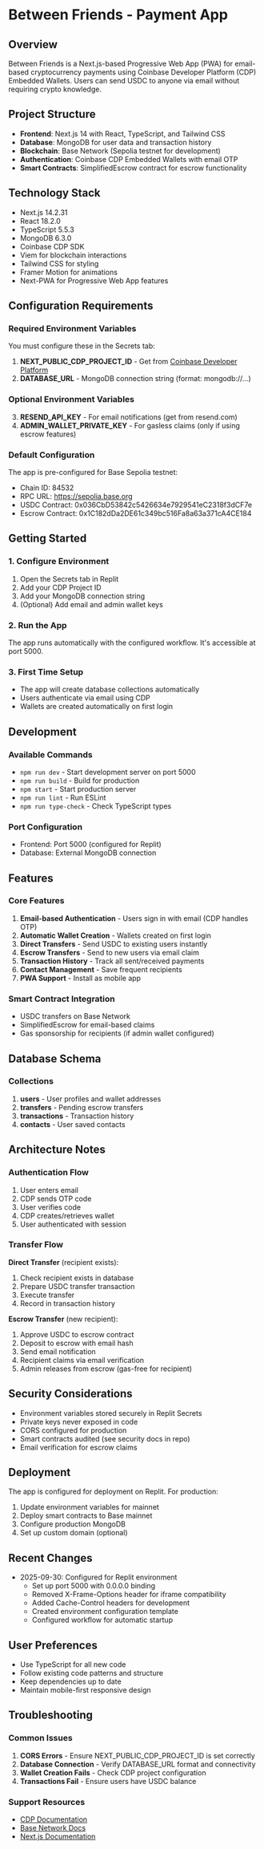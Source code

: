 # Between Friends - Payment App

## Overview
Between Friends is a Next.js-based Progressive Web App (PWA) for email-based cryptocurrency payments using Coinbase Developer Platform (CDP) Embedded Wallets. Users can send USDC to anyone via email without requiring crypto knowledge.

## Project Structure
- **Frontend**: Next.js 14 with React, TypeScript, and Tailwind CSS
- **Database**: MongoDB for user data and transaction history
- **Blockchain**: Base Network (Sepolia testnet for development)
- **Authentication**: Coinbase CDP Embedded Wallets with email OTP
- **Smart Contracts**: SimplifiedEscrow contract for escrow functionality

## Technology Stack
- Next.js 14.2.31
- React 18.2.0
- TypeScript 5.5.3
- MongoDB 6.3.0
- Coinbase CDP SDK
- Viem for blockchain interactions
- Tailwind CSS for styling
- Framer Motion for animations
- Next-PWA for Progressive Web App features

## Configuration Requirements

### Required Environment Variables
You must configure these in the Secrets tab:

1. **NEXT_PUBLIC_CDP_PROJECT_ID** - Get from [Coinbase Developer Platform](https://portal.cdp.coinbase.com/access/api)
2. **DATABASE_URL** - MongoDB connection string (format: mongodb://...)

### Optional Environment Variables
3. **RESEND_API_KEY** - For email notifications (get from resend.com)
4. **ADMIN_WALLET_PRIVATE_KEY** - For gasless claims (only if using escrow features)

### Default Configuration
The app is pre-configured for Base Sepolia testnet:
- Chain ID: 84532
- RPC URL: https://sepolia.base.org
- USDC Contract: 0x036CbD53842c5426634e7929541eC2318f3dCF7e
- Escrow Contract: 0x1C182dDa2DE61c349bc516Fa8a63a371cA4CE184

## Getting Started

### 1. Configure Environment
1. Open the Secrets tab in Replit
2. Add your CDP Project ID
3. Add your MongoDB connection string
4. (Optional) Add email and admin wallet keys

### 2. Run the App
The app runs automatically with the configured workflow. It's accessible at port 5000.

### 3. First Time Setup
- The app will create database collections automatically
- Users authenticate via email using CDP
- Wallets are created automatically on first login

## Development

### Available Commands
- `npm run dev` - Start development server on port 5000
- `npm run build` - Build for production
- `npm start` - Start production server
- `npm run lint` - Run ESLint
- `npm run type-check` - Check TypeScript types

### Port Configuration
- Frontend: Port 5000 (configured for Replit)
- Database: External MongoDB connection

## Features

### Core Features
1. **Email-based Authentication** - Users sign in with email (CDP handles OTP)
2. **Automatic Wallet Creation** - Wallets created on first login
3. **Direct Transfers** - Send USDC to existing users instantly
4. **Escrow Transfers** - Send to new users via email claim
5. **Transaction History** - Track all sent/received payments
6. **Contact Management** - Save frequent recipients
7. **PWA Support** - Install as mobile app

### Smart Contract Integration
- USDC transfers on Base Network
- SimplifiedEscrow for email-based claims
- Gas sponsorship for recipients (if admin wallet configured)

## Database Schema

### Collections
1. **users** - User profiles and wallet addresses
2. **transfers** - Pending escrow transfers
3. **transactions** - Transaction history
4. **contacts** - User saved contacts

## Architecture Notes

### Authentication Flow
1. User enters email
2. CDP sends OTP code
3. User verifies code
4. CDP creates/retrieves wallet
5. User authenticated with session

### Transfer Flow
**Direct Transfer** (recipient exists):
1. Check recipient exists in database
2. Prepare USDC transfer transaction
3. Execute transfer
4. Record in transaction history

**Escrow Transfer** (new recipient):
1. Approve USDC to escrow contract
2. Deposit to escrow with email hash
3. Send email notification
4. Recipient claims via email verification
5. Admin releases from escrow (gas-free for recipient)

## Security Considerations
- Environment variables stored securely in Replit Secrets
- Private keys never exposed in code
- CORS configured for production
- Smart contracts audited (see security docs in repo)
- Email verification for escrow claims

## Deployment
The app is configured for deployment on Replit. For production:
1. Update environment variables for mainnet
2. Deploy smart contracts to Base mainnet
3. Configure production MongoDB
4. Set up custom domain (optional)

## Recent Changes
- 2025-09-30: Configured for Replit environment
  - Set up port 5000 with 0.0.0.0 binding
  - Removed X-Frame-Options header for iframe compatibility
  - Added Cache-Control headers for development
  - Created environment configuration template
  - Configured workflow for automatic startup

## User Preferences
- Use TypeScript for all new code
- Follow existing code patterns and structure
- Keep dependencies up to date
- Maintain mobile-first responsive design

## Troubleshooting

### Common Issues
1. **CORS Errors** - Ensure NEXT_PUBLIC_CDP_PROJECT_ID is set correctly
2. **Database Connection** - Verify DATABASE_URL format and connectivity
3. **Wallet Creation Fails** - Check CDP project configuration
4. **Transactions Fail** - Ensure users have USDC balance

### Support Resources
- [CDP Documentation](https://docs.cdp.coinbase.com)
- [Base Network Docs](https://docs.base.org)
- [Next.js Documentation](https://nextjs.org/docs)
